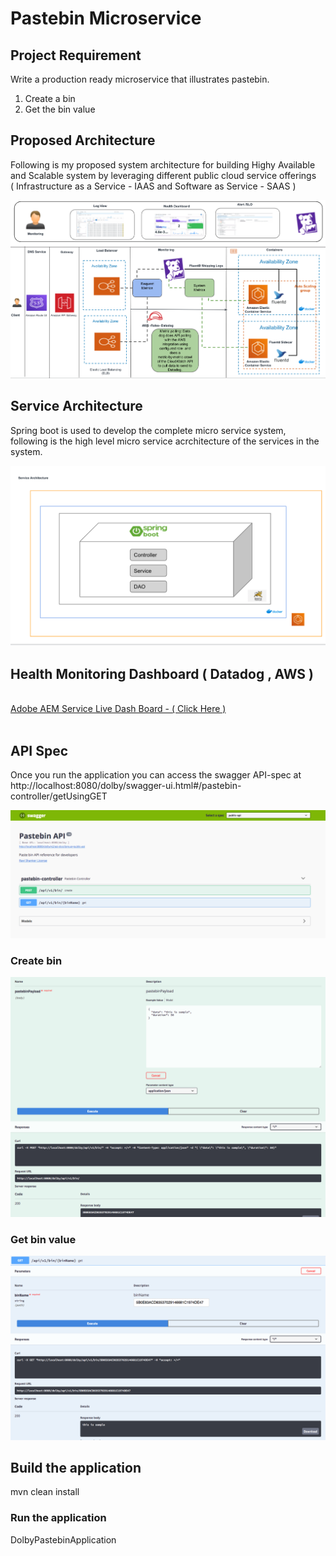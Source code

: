 # Pastebin Microservice

## Project Requirement

Write a production ready microservice that illustrates pastebin.

1. Create a bin  
2. Get the bin value

## Proposed   Architecture
Following is my proposed system architecture for building Highy Available  and Scalable system by leveraging different public cloud service offerings   
 ( Infrastructure as a Service  - IAAS  and Software as Service - SAAS ) 

![Alt text](docs/dolby-architecture.png)


## Service  Architecture
Spring boot is used to develop the complete  micro service system, following is the high
level micro service acrchitecture of the services in the system.

![Alt text](docs/dolby-service-architecture.png)

## Health Monitoring Dashboard  ( Datadog , AWS )
<br>
<a href="https://p.datadoghq.com/sb/678ebe76-fb32-11eb-bb9e-da7ad0900002-bf1d0c86380c08372743e17c42d96c74?from_ts=1629185894725&to_ts=1629189494725&live=true" target="_blank">Adobe AEM Service Live Dash Board  - ( Click Here )</a>

<br>
<br>


## API Spec 
Once you run the application you can access the swagger API-spec at
http://localhost:8080/dolby/swagger-ui.html#/pastebin-controller/getUsingGET

![Alt text](docs/API-Spec.png)


### Create bin 
![Alt text](docs/Create-bin.png)

### Get bin value

![Alt text](docs/Get-Bin.png)

## Build the application 
mvn clean install 

### Run the application
DolbyPastebinApplication

